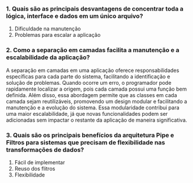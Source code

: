 ### 1. Quais são as principais desvantagens de concentrar toda a lógica, interface e dados em um único arquivo?

  <ol>
   <li> Dificuldade na manutenção </li>
    <li> Problemas para escalar a aplicação </li>
  </ol>

### 2. Como a separação em camadas facilita a manutenção e a escalabilidade da aplicação?

  A separação em camadas em uma aplicação oferece responsabilidades específicas para cada parte do sistema, facilitando a identificação e solução de problemas. Quando ocorre um erro, o programador pode rapidamente localizar a origem, pois cada camada possui uma função bem definida. Além disso, essa abordagem permite que as classes em cada camada sejam reutilizáveis, promovendo um design modular e facilitando a manutenção e a evolução do sistema. Essa modularidade contribui para uma maior escalabilidade, já que novas funcionalidades podem ser adicionadas sem impactar o restante da aplicação de maneira significativa.
 
### 3. Quais são os principais benefícios da arquitetura Pipe e Filtros para sistemas que precisam de flexibilidade nas transformações de dados?

  <ol>
    <li> Fácil de implementar </li>
    <li> Reuso dos flitros</li>
    <li> Flexibilidade </li>
  </ol>
